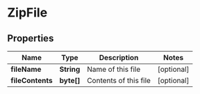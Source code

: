 
# ZipFile

## Properties
Name | Type | Description | Notes
------------ | ------------- | ------------- | -------------
**fileName** | **String** | Name of this file |  [optional]
**fileContents** | **byte[]** | Contents of this file |  [optional]



